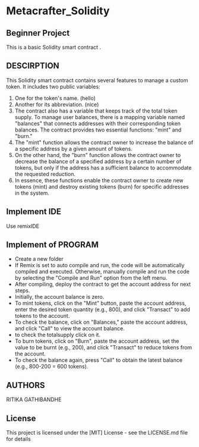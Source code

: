 # Metacrafter_Solidity
## Beginner Project
This is a basic Solidity smart contract . 

## DESCIRPTION
This Solidity smart contract contains several features to manage a custom token. It includes two public variables: 
1. One for the token's name. (hello)
2. Another for its abbreviation. (nice)
3. The contract also has a variable that keeps track of the total token supply. 
To manage user balances, there is a mapping variable named "balances" that connects addresses with their corresponding token balances.
The contract provides two essential functions: 
"mint" and "burn." 
1. The "mint" function allows the contract owner to increase the balance of a specific address by a given amount of tokens.
2. On the other hand, the "burn" function allows the contract owner to decrease the balance of a specified address by a certain number of tokens, but only if the address has a sufficient balance to accommodate the requested reduction.
3. In essence, these functions enable the contract owner to create new tokens (mint) and destroy existing tokens (burn) for specific addresses in the system.

## Implement IDE
Use remixIDE 

## Implement of PROGRAM
* Create a new folder 
* If Remix is set to auto compile and run, the code will be automatically compiled and executed. Otherwise, manually compile and run the code by selecting the "Compile and Run" option from the left menu.
* After compiling, deploy the contract to get the account address for next steps.
* Initially, the account balance is zero.
* To mint tokens, click on the "Mint" button, paste the account address, enter the desired token quantity (e.g., 800), and click "Transact" to add tokens to the account.
* To check the balance, click on "Balances," paste the account address, and click "Call" to view the account balance.
* to check the totalsupply click on it.
* To burn tokens, click on "Burn", paste the account address, set the value to be burnt (e.g., 200), and click "Transact" to reduce tokens from the account.
* To check the balance again, press "Call" to obtain the latest balance (e.g., 800-200 = 600 tokens).

## AUTHORS
RITIKA GATHIBANDHE

## License
This project is licensed under the [MIT] License - see the LICENSE.md file for details
